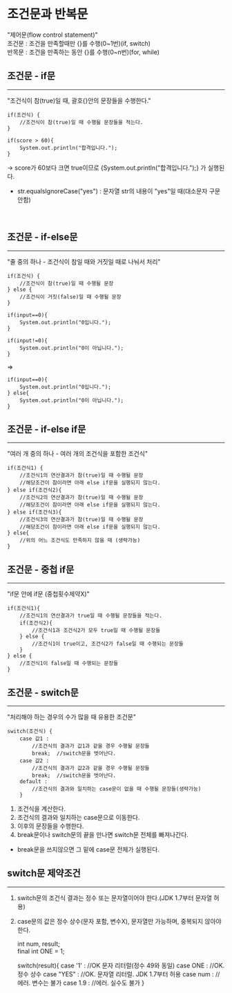조건문과 반복문
=========================

"제어문(flow control statement)"  
조건문 : 조건을 만족할때만 {}를 수행(0~1번)(if, switch)  
반목문 : 조건을 만족하는 동안 {}를 수행(0~n번)(for, while)


조건문 - if문
---------
*****
"조건식이 참(true)일 때, 괄호{}안의 문장들을 수행한다."  
 
 
    if(조건식) {  
        //조건식이 참(true)일 때 수행될 문장들을 적는다.  
    }    

    if(score > 60){  
        System.out.println("합격입니다.");  
    }

-> score가 60보다 크면 true이므로 {System.out.println("합격입니다.");} 가 실행된다.  


- str.equalsIgnoreCase("yes") : 문자열 str의 내용이 "yes"일 때(대소문자 구문안함)    
<br>  


조건문 - if-else문
--------
*****
"줄 중의 하나 - 조건식이 참일 때와 거짓일 때로 나눠서 처리"  

    if(조건식) {   
        //조건식이 참(true)일 때 수행될 문장  
    } else {  
        //조건식이 거짓(false)일 때 수행될 문장  
    }

    if(input==0){ 
        System.out.println("0입니다."); 
    }  

    if(input!=0){ 
        System.out.println("0이 아닙니다."); 
    }  

=>  

    if(input==0){
        System.out.println("0입니다.");  
    } else{ 
        System.out.println("0이 아닙니다."); 
    }  

  
조건문 - if-else if문
----------
*****
"여러 개 중의 하나 - 여러 개의 조건식을 포함한 조건식"  

    if(조건식1) {     
        //조건식1의 연산결과가 참(true)일 때 수행될 문장    
        //해당조건이 참이라면 아래 else if문을 실행되지 않는다.  
    } else if(조건식2){    
        //조건식2의 연산결과가 참(true)일 때 수행될 문장  
        //해당조건이 참이라면 아래 else if문을 실행되지 않는다.  
    } else if(조건식3){    
        //조건식3의 연산결과가 참(true)일 때 수행될 문장  
        //해당조건이 참이라면 아래 else if문을 실행되지 않는다.  
    } else{  
        //위의 어느 조건식도 만족하지 않을 때 (생략가능)  
    }  


조건문 - 중첩 if문
-------------
*****
"if문 안에 if문 (중첩횟수제약X)"  
  
    if(조건식1){
        //조건식1의 연산결과가 true일 때 수행될 문장들을 적는다.
        if(조건식2){
            //조건식1과 조건식2가 모두 true일 때 수행될 문장들
        } else {
            //조건식1이 true이고, 조건식2가 false일 때 수행되는 문장들
        }
    } else {
        //조건식1이 false일 때 수행되는 문장들  
    }  



조건문 - switch문
---------
*****
"처리해야 하는 경우의 수가 많을 때 유용한 조건문"  
  
    switch(조건식) {
        case 값1 :
            //조건식의 결과가 값1과 같을 경우 수행될 문장들
            break;  //switch문을 벗어난다. 
        case 값2 :
            //조건식의 결과가 값2과 같을 경우 수행될 문장들
            break;  //switch문을 벗어난다.
        default :
            //조건식의 결과와 일치하는 case문이 없을 때 수행될 문장들(생략가능)
        }

1. 조건식을 계산한다.
2. 조건식의 결과와 일치하는 case문으로 이동한다.
3. 이후의 문장들을 수행한다.
4. break문이나 switch문의 끝을 만나면 switch문 전체를 빠져나간다.
* break문을 쓰지않으면 그 밑에 case문 전체가 실행된다.  
  

switch문 제약조건
--------------
*****

1. switch문의 조건식 결과는 정수 또는 문자열이어야 한다.(JDK 1.7부터 문자열 허용)
2. case문의 값은 정수 상수(문자 포함, 변수X), 문자열만 가능하며, 중복되지 않아야 한다.


    int num, result;  
    final int ONE = 1;

    switch(result){
        case '1' :  //OK 문자 리터럴(정수 49와 동일)
        case ONE :  //OK. 정수 상수
        case "YES" : //OK. 문자열 리터럴. JDK 1.7부터 허용
        case num :  //에러. 변수는 불가
        case 1.9 :  //에러. 실수도 불가
    }